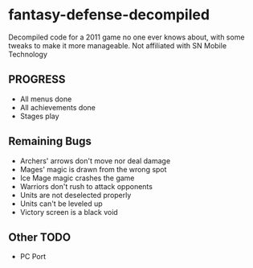 # fantasy-defense-decompiled
 Decompiled code for a 2011 game no one ever knows about, with some tweaks to make it more manageable. Not affiliated with SN Mobile Technology

## PROGRESS
- All menus done
- All achievements done
- Stages play

## Remaining Bugs
- Archers' arrows don't move nor deal damage
- Mages' magic is drawn from the wrong spot
- Ice Mage magic crashes the game
- Warriors don't rush to attack opponents
- Units are not deselected properly
- Units can't be leveled up
- Victory screen is a black void

## Other TODO
- PC Port
